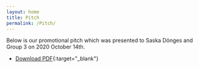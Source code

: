 ```yaml
---
layout: home
title: Pitch
permalink: /Pitch/
---
```


Below is our promotional pitch which was presented to Saska Dönges and Group 3 on 2020 October 14th.
- [Download PDF](../assets/In_Search_of_the_Real_Fake_News.pdf){:target="_blank"}